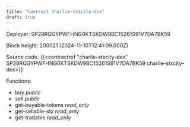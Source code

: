 ```yaml
---
title: "Contract charlie-stxcity-dex"
draft: true
---
```

Deployer: SP28RQGYPWFHNG0KTSKDW9BC15261S91V7DA7BK59


 



Block height: 200021 (2024-11-10T12:41:09.000Z)

Source code: {{<contractref "charlie-stxcity-dex" SP28RQGYPWFHNG0KTSKDW9BC15261S91V7DA7BK59 charlie-stxcity-dex>}}

Functions:

* buy _public_
* sell _public_
* get-buyable-tokens _read_only_
* get-sellable-stx _read_only_
* get-tradable _read_only_
